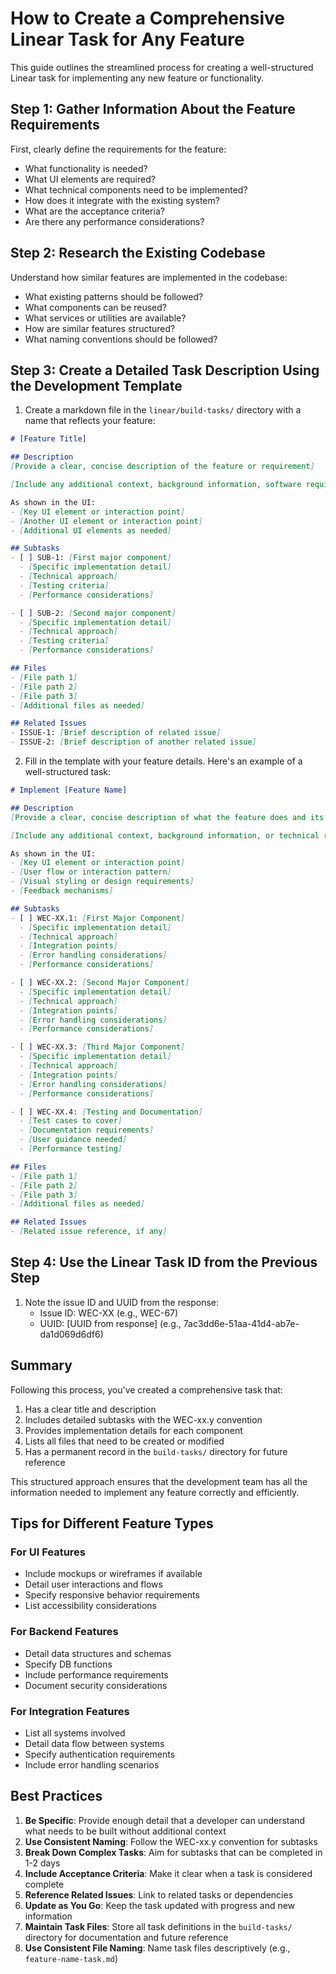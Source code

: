 # How to Create a Comprehensive Linear Task for Any Feature

This guide outlines the streamlined process for creating a well-structured Linear task for implementing any new feature or functionality.

## Step 1: Gather Information About the Feature Requirements

First, clearly define the requirements for the feature:
- What functionality is needed?
- What UI elements are required?
- What technical components need to be implemented?
- How does it integrate with the existing system?
- What are the acceptance criteria?
- Are there any performance considerations?

## Step 2: Research the Existing Codebase

Understand how similar features are implemented in the codebase:
- What existing patterns should be followed?
- What components can be reused?
- What services or utilities are available?
- How are similar features structured?
- What naming conventions should be followed?

## Step 3: Create a Detailed Task Description Using the Development Template

1. Create a markdown file in the `linear/build-tasks/` directory with a name that reflects your feature:

```markdown
# [Feature Title]

## Description
[Provide a clear, concise description of the feature or requirement]

[Include any additional context, background information, software requirements or script dependencies]

As shown in the UI:
- [Key UI element or interaction point]
- [Another UI element or interaction point]
- [Additional UI elements as needed]

## Subtasks
- [ ] SUB-1: [First major component]
  - [Specific implementation detail]
  - [Technical approach]
  - [Testing criteria]
  - [Performance considerations]

- [ ] SUB-2: [Second major component]
  - [Specific implementation detail]
  - [Technical approach]
  - [Testing criteria]
  - [Performance considerations]

## Files
- [File path 1]
- [File path 2]
- [File path 3]
- [Additional files as needed]

## Related Issues
- ISSUE-1: [Brief description of related issue]
- ISSUE-2: [Brief description of another related issue]
```

2. Fill in the template with your feature details. Here's an example of a well-structured task:

```markdown
# Implement [Feature Name]

## Description
[Provide a clear, concise description of what the feature does and its purpose]

[Include any additional context, background information, or technical requirements]

As shown in the UI:
- [Key UI element or interaction point]
- [User flow or interaction pattern]
- [Visual styling or design requirements]
- [Feedback mechanisms]

## Subtasks
- [ ] WEC-XX.1: [First Major Component]
  - [Specific implementation detail]
  - [Technical approach]
  - [Integration points]
  - [Error handling considerations]
  - [Performance considerations]

- [ ] WEC-XX.2: [Second Major Component]
  - [Specific implementation detail]
  - [Technical approach]
  - [Integration points]
  - [Error handling considerations]
  - [Performance considerations]

- [ ] WEC-XX.3: [Third Major Component]
  - [Specific implementation detail]
  - [Technical approach]
  - [Integration points]
  - [Error handling considerations]
  - [Performance considerations]

- [ ] WEC-XX.4: [Testing and Documentation]
  - [Test cases to cover]
  - [Documentation requirements]
  - [User guidance needed]
  - [Performance testing]

## Files
- [File path 1]
- [File path 2]
- [File path 3]
- [Additional files as needed]

## Related Issues
- [Related issue reference, if any]
```

## Step 4: Use the Linear Task ID from the Previous Step

1. Note the issue ID and UUID from the response:
   - Issue ID: WEC-XX (e.g., WEC-67)
   - UUID: [UUID from response] (e.g., 7ac3dd6e-51aa-41d4-ab7e-da1d069d6df6)


## Summary

Following this process, you've created a comprehensive task that:

1. Has a clear title and description
2. Includes detailed subtasks with the WEC-xx.y convention
3. Provides implementation details for each component
4. Lists all files that need to be created or modified
5. Has a permanent record in the `build-tasks/` directory for future reference

This structured approach ensures that the development team has all the information needed to implement any feature correctly and efficiently.

## Tips for Different Feature Types

### For UI Features
- Include mockups or wireframes if available
- Detail user interactions and flows
- Specify responsive behavior requirements
- List accessibility considerations

### For Backend Features
- Detail data structures and schemas
- Specify DB functions
- Include performance requirements
- Document security considerations

### For Integration Features
- List all systems involved
- Detail data flow between systems
- Specify authentication requirements
- Include error handling scenarios

## Best Practices

1. **Be Specific**: Provide enough detail that a developer can understand what needs to be built without additional context
2. **Use Consistent Naming**: Follow the WEC-xx.y convention for subtasks
3. **Break Down Complex Tasks**: Aim for subtasks that can be completed in 1-2 days
4. **Include Acceptance Criteria**: Make it clear when a task is considered complete
5. **Reference Related Issues**: Link to related tasks or dependencies
6. **Update as You Go**: Keep the task updated with progress and new information
7. **Maintain Task Files**: Store all task definitions in the `build-tasks/` directory for documentation and future reference
8. **Use Consistent File Naming**: Name task files descriptively (e.g., `feature-name-task.md`)
